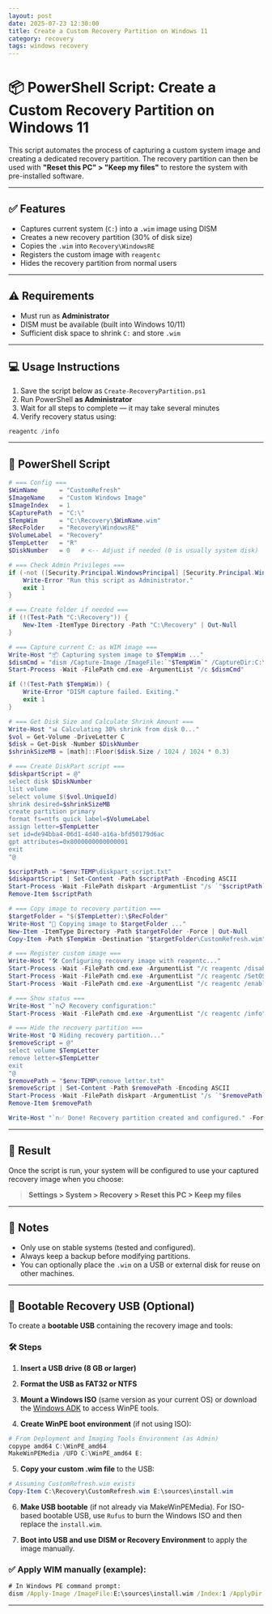 ```yaml
---
layout: post
date: 2025-07-23 12:30:00
title: Create a Custom Recovery Partition on Windows 11
category: recovery 
tags: windows recovery 
---
```

# 📦 PowerShell Script: Create a Custom Recovery Partition on Windows 11

This script automates the process of capturing a custom system image and creating a dedicated recovery partition. The recovery partition can then be used with **"Reset this PC" > "Keep my files"** to restore the system with pre-installed software.

---

## ✅ Features

- Captures current system (`C:`) into a `.wim` image using DISM
- Creates a new recovery partition (30% of disk size)
- Copies the `.wim` into `Recovery\WindowsRE`
- Registers the custom image with `reagentc`
- Hides the recovery partition from normal users

---

## ⚠️ Requirements

- Must run as **Administrator**
- DISM must be available (built into Windows 10/11)
- Sufficient disk space to shrink `C:` and store `.wim`

---

## 💻 Usage Instructions

1. Save the script below as `Create-RecoveryPartition.ps1`
2. Run PowerShell **as Administrator**
3. Wait for all steps to complete — it may take several minutes
4. Verify recovery status using:

```powershell
reagentc /info
```

---

## 📝 PowerShell Script

```powershell
# === Config ===
$WimName      = "CustomRefresh"
$ImageName    = "Custom Windows Image"
$ImageIndex   = 1
$CapturePath  = "C:\"
$TempWim      = "C:\Recovery\$WimName.wim"
$RecFolder    = "Recovery\WindowsRE"
$VolumeLabel  = "Recovery"
$TempLetter   = "R"
$DiskNumber   = 0   # <-- Adjust if needed (0 is usually system disk)

# === Check Admin Privileges ===
if (-not ([Security.Principal.WindowsPrincipal] [Security.Principal.WindowsIdentity]::GetCurrent()).IsInRole("Administrator")) {
    Write-Error "Run this script as Administrator."
    exit 1
}

# === Create folder if needed ===
if (!(Test-Path "C:\Recovery")) {
    New-Item -ItemType Directory -Path "C:\Recovery" | Out-Null
}

# === Capture current C: as WIM image ===
Write-Host "📦 Capturing system image to $TempWim ..."
$dismCmd = "dism /Capture-Image /ImageFile:`"$TempWim`" /CaptureDir:C:\ /Name:`"$ImageName`""
Start-Process -Wait -FilePath cmd.exe -ArgumentList "/c $dismCmd"

if (!(Test-Path $TempWim)) {
    Write-Error "DISM capture failed. Exiting."
    exit 1
}

# === Get Disk Size and Calculate Shrink Amount ===
Write-Host "📊 Calculating 30% shrink from disk 0..."
$vol = Get-Volume -DriveLetter C
$disk = Get-Disk -Number $DiskNumber
$shrinkSizeMB = [math]::Floor($disk.Size / 1024 / 1024 * 0.3)

# === Create DiskPart script ===
$diskpartScript = @"
select disk $DiskNumber
list volume
select volume $($vol.UniqueId)
shrink desired=$shrinkSizeMB
create partition primary
format fs=ntfs quick label=$VolumeLabel
assign letter=$TempLetter
set id=de94bba4-06d1-4d40-a16a-bfd50179d6ac
gpt attributes=0x8000000000000001
exit
"@

$scriptPath = "$env:TEMP\diskpart_script.txt"
$diskpartScript | Set-Content -Path $scriptPath -Encoding ASCII
Start-Process -Wait -FilePath diskpart -ArgumentList "/s `"$scriptPath`""
Remove-Item $scriptPath

# === Copy image to recovery partition ===
$targetFolder = "$($TempLetter):\$RecFolder"
Write-Host "📁 Copying image to $targetFolder ..."
New-Item -ItemType Directory -Path $targetFolder -Force | Out-Null
Copy-Item -Path $TempWim -Destination "$targetFolder\CustomRefresh.wim"

# === Register custom image ===
Write-Host "🛠️ Configuring recovery image with reagentc..."
Start-Process -Wait -FilePath cmd.exe -ArgumentList "/c reagentc /disable"
Start-Process -Wait -FilePath cmd.exe -ArgumentList "/c reagentc /SetOSImage /Path $TempLetter`:\$RecFolder /Index $ImageIndex"
Start-Process -Wait -FilePath cmd.exe -ArgumentList "/c reagentc /enable"

# === Show status ===
Write-Host "`n📋 Recovery configuration:"
Start-Process -Wait -FilePath cmd.exe -ArgumentList "/c reagentc /info"

# === Hide the recovery partition ===
Write-Host "🔒 Hiding recovery partition..."
$removeScript = @"
select volume $TempLetter
remove letter=$TempLetter
exit
"@
$removePath = "$env:TEMP\remove_letter.txt"
$removeScript | Set-Content -Path $removePath -Encoding ASCII
Start-Process -Wait -FilePath diskpart -ArgumentList "/s `"$removePath`""
Remove-Item $removePath

Write-Host "`n✅ Done! Recovery partition created and configured." -ForegroundColor Green
```

---

## 🔁 Result

Once the script is run, your system will be configured to use your captured recovery image when you choose:

> **Settings > System > Recovery > Reset this PC > Keep my files**

---

## 📌 Notes

- Only use on stable systems (tested and configured).
- Always keep a backup before modifying partitions.
- You can optionally place the `.wim` on a USB or external disk for reuse on other machines.

---


## 🔧 Bootable Recovery USB (Optional)

To create a **bootable USB** containing the recovery image and tools:

### 🛠️ Steps

1. **Insert a USB drive (8 GB or larger)**

2. **Format the USB as FAT32 or NTFS**

3. **Mount a Windows ISO** (same version as your current OS) or download the [Windows ADK](https://learn.microsoft.com/en-us/windows-hardware/get-started/adk-install) to access WinPE tools.

4. **Create WinPE boot environment** (if not using ISO):

```powershell
# From Deployment and Imaging Tools Environment (as Admin)
copype amd64 C:\WinPE_amd64
MakeWinPEMedia /UFD C:\WinPE_amd64 E:
```

5. **Copy your custom .wim file** to the USB:

```powershell
# Assuming CustomRefresh.wim exists
Copy-Item C:\Recovery\CustomRefresh.wim E:\sources\install.wim
```

6. **Make USB bootable** (if not already via MakeWinPEMedia). For ISO-based bootable USB, use `Rufus` to burn the Windows ISO and then replace the `install.wim`.

7. **Boot into USB and use DISM or Recovery Environment** to apply the image manually.

### ✅ Apply WIM manually (example):

```cmd
# In Windows PE command prompt:
dism /Apply-Image /ImageFile:E:\sources\install.wim /Index:1 /ApplyDir:C:\
```

---

